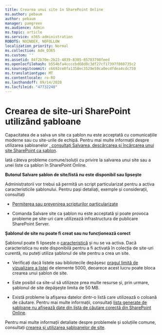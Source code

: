 ```yaml
---
title: Crearea unui site în SharePoint Online
ms.author: pebaum
author: pebaum
manager: pamgreen
ms.audience: Admin
ms.topic: article
ms.service: o365-administration
ROBOTS: NOINDEX, NOFOLLOW
localization_priority: Normal
ms.collection: Adm_O365
ms.custom: ''
ms.assetid: 84f2b70e-2b23-4039-8305-85783798feed
ms.openlocfilehash: b554bfa4ccccbd68d0c3df27cf17397f860735c2
ms.sourcegitcommit: c6692ce0fa1358ec3529e59ca0ecdfdea4cdc759
ms.translationtype: MT
ms.contentlocale: ro-RO
ms.lasthandoff: 09/14/2020
ms.locfileid: "47732248"
---
```

# <a name="create-sharepoint-sites-using-templates"></a>Crearea de site-uri SharePoint utilizând șabloane

Capacitatea de a salva un site ca șablon nu este acceptată cu comunicațiile moderne sau cu site-urile de echipă. Pentru mai multe informații despre utilizarea șabloanelor [, consultați Salvarea, descărcarea și încărcarea unui site SharePoint ca șablon](https://docs.microsoft.com/sharepoint/dev/general-development/save-download-and-upload-a-sharepoint-site-as-a-template).

Iată câteva probleme comune/soluții cu privire la salvarea unui site sau a unei liste ca șablon în SharePoint Online. 

**Butonul Salvare șablon de site/listă nu este disponibil sau lipsește**

Administratorii vor trebui să permită un script particularizat pentru a activa caracteristicile șablonului. Pentru pași detaliați, exemple și considerații, consultați 

- [Permiterea sau prevenirea scripturilor particularizate](https://docs.microsoft.com/sharepoint/allow-or-prevent-custom-script)

- Comanda Salvare site ca șablon nu este acceptată și poate provoca probleme pe site-uri care utilizează infrastructura de publicare SharePoint Server.

**Șablonul de site nu poate fi creat sau nu funcționează corect**

Șablonul poate fi lipsește o [caracteristică](https://social.technet.microsoft.com/wiki/contents/articles/14423.sharepoint-2013-existing-features-guid.aspx) și nu se va activa. Dacă caracteristica nu este disponibilă pentru a fi activată în colecția de site-uri curentă, nu puteți utiliza șablonul de site pentru a crea un site.

- Verificați dacă listele sau bibliotecile depășesc [pragul limită de vizualizare a listei](https://support.office.com/article/Manage-large-lists-and-libraries-in-SharePoint-B8588DAE-9387-48C2-9248-C24122F07C59) de elemente 5000, deoarece acest lucru poate bloca crearea unui șablon de site.

- Este posibil ca site-ul să utilizeze prea multe resurse și, prin urmare, șablonul de site depășește limita de 50 MB.


- Există probleme la afișarea datelor dintr-o listă care utilizează o coloană de căutare. Pentru mai multe informații, consultați [lista generate de șabloane nu afișează date din lista de căutare corectă din SharePoint Online](https://docs.microsoft.com/sharepoint/support/lists-and-libraries/template-generated-list-incorrect-data).

Pentru mai multe informații detaliate despre problemele și soluțiile comune, consultați [crearea și utilizarea șabloanelor de site](https://support.office.com/article/Create-and-use-site-templates-60371B0F-00E0-4C49-A844-34759EBDD989).



